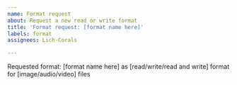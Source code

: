 ```yaml
---
name: Format request
about: Request a new read or write format
title: 'Format request: [format name here]'
labels: format
assignees: Lich-Corals

---
```


Requested format: [format name here] as [read/write/read and write] format for [image/audio/video] files
